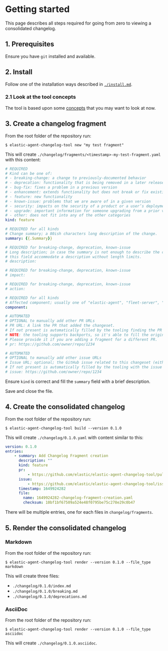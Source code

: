 # Getting started

This page describes all steps required for going from zero to viewing a consolidated changelog.

## 1. Prerequisites

Ensure you have `git` installed and available.

## 2. Install

Follow one of the installation ways described in [`./install.md`](./install.md).

### 2.1 Look at the tool concepts

The tool is based upon some [concepts](./concepts.md) that you may want to look at now.

## 3. Create a changelog fragment

From the root folder of the repository run:

```
$ elastic-agent-changelog-tool new "my test fragment"
```

This will create `./changelog/fragments/<timestamp>-my-test-fragment.yaml` with this content:

```yaml
# REQUIRED
# Kind can be one of:
# - breaking-change: a change to previously-documented behavior
# - deprecation: functionality that is being removed in a later release
# - bug-fix: fixes a problem in a previous version
# - enhancement: extends functionality but does not break or fix existing behavior
# - feature: new functionality
# - known-issue: problems that we are aware of in a given version
# - security: impacts on the security of a product or a user’s deployment.
# - upgrade: important information for someone upgrading from a prior version
# - other: does not fit into any of the other categories
kind: feature

# REQUIRED for all kinds
# Change summary; a 80ish characters long description of the change.
summary: {{.Summary}}

# REQUIRED for breaking-change, deprecation, known-issue
# Long description; in case the summary is not enough to describe the change
# this field accommodate a description without length limits.
# description:

# REQUIRED for breaking-change, deprecation, known-issue
# impact:

# REQUIRED for breaking-change, deprecation, known-issue
# action:

# REQUIRED for all kinds
# Affected component; usually one of "elastic-agent", "fleet-server", "filebeat", "metricbeat", "auditbeat", "all", etc.
component:

# AUTOMATED
# OPTIONAL to manually add other PR URLs
# PR URL: A link the PR that added the changeset.
# If not present is automatically filled by the tooling finding the PR where this changelog fragment has been added.
# NOTE: the tooling supports backports, so it's able to fill the original PR number instead of the backport PR number.
# Please provide it if you are adding a fragment for a different PR.
# pr: https://github.com/owner/repo/1234

# AUTOMATED
# OPTIONAL to manually add other issue URLs
# Issue URL; optional; the GitHub issue related to this changeset (either closes or is part of).
# If not present is automatically filled by the tooling with the issue linked to the PR number.
# issue: https://github.com/owner/repo/1234

```

Ensure `kind` is correct and fill the `summary` field with a brief description.

Save and close the file.

## 4. Create the consolidated changelog

From the root folder of the repository run:

```
$ elastic-agent-changelog-tool build --version 0.1.0
```

This will create `./changelog/0.1.0.yaml` with content similar to this:

```yaml
version: 0.1.0
entries:
    - summary: Add Changelog Fragment creation
      description: ""
      kind: feature
      pr:
          - https://github.com/elastic/elastic-agent-changelog-tool/pull/13
      issue:
          - https://github.com/elastic/elastic-agent-changelog-tool/issues/21
      timestamp: 1649924282
      file:
        name: 1649924282-changelog-fragment-creation.yaml
        checksum: 10bf1bf67509a524e48f0795be75c278e29c0b47

```

There will be multiple entries, one for each files in `changelog/fragments`.

## 5. Render the consolidated changelog

### Markdown

From the root folder of the repository run:

```
$ elastic-agent-changelog-tool render --version 0.1.0 --file_type markdown
```

This will create three files:

* `./changelog/0.1.0/index.md`
* `./changelog/0.1.0/breaking.md`
* `./changelog/0.1.0/deprecations.md`

### AsciiDoc

From the root folder of the repository run:

```
$ elastic-agent-changelog-tool render --version 0.1.0 --file_type asciidoc
```

This will create `./changelog/0.1.0.asciidoc`.
